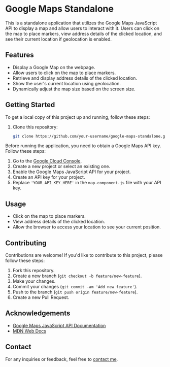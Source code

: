 # Google Maps Standalone

This is a standalone application that utilizes the Google Maps JavaScript API to display a map and allow users to interact with it. Users can click on the map to place markers, view address details of the clicked location, and see their current location if geolocation is enabled.

## Features

- Display a Google Map on the webpage.
- Allow users to click on the map to place markers.
- Retrieve and display address details of the clicked location.
- Show the user's current location using geolocation.
- Dynamically adjust the map size based on the screen size.

## Getting Started

To get a local copy of this project up and running, follow these steps:

1. Clone this repository:

   ```bash
   git clone https://github.com/your-username/google-maps-standalone.git


Before running the application, you need to obtain a Google Maps API key. Follow these steps:

1. Go to the [Google Cloud Console](https://console.cloud.google.com/).
2. Create a new project or select an existing one.
3. Enable the Google Maps JavaScript API for your project.
4. Create an API key for your project.
5. Replace `'YOUR_API_KEY_HERE'` in the `map.component.js` file with your API key.

## Usage

- Click on the map to place markers.
- View address details of the clicked location.
- Allow the browser to access your location to see your current position.

## Contributing

Contributions are welcome! If you'd like to contribute to this project, please follow these steps:

1. Fork this repository.
2. Create a new branch (`git checkout -b feature/new-feature`).
3. Make your changes.
4. Commit your changes (`git commit -am 'Add new feature'`).
5. Push to the branch (`git push origin feature/new-feature`).
6. Create a new Pull Request.



## Acknowledgements

- [Google Maps JavaScript API Documentation](https://developers.google.com/maps/documentation/javascript/overview)
- [MDN Web Docs](https://developer.mozilla.org/)

## Contact

For any inquiries or feedback, feel free to [contact me](mailto:nicolomanto@gmail.com).

```